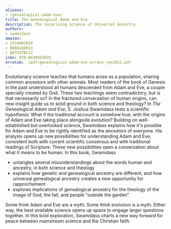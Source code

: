 ```yaml
---
aliases:
- /genealogical-adam-eve/
title: The Genealogical Adam and Eve
description: The Surprising Science of Universal Ancestry
authors:
- swamidass
amazon:
- 151400383X
- B08QJQ8KS3
- B07V4TBL5Z
isbn: 978-0830852635
erratum:  /pdf/genealogical-adam-eve-errata-jan2021.pdf
---
```

Evolutionary science teaches that humans arose as a population, sharing common ancestors with other animals. Most readers of the book of Genesis in the past understood all humans descended from Adam and Eve, a couple specially created by God. These two teachings seem contradictory, but is that necessarily so? In the fractured conversation of human origins, can new insight guide us to solid ground in both science and theology? In *The Genealogical Adam and Eve*, S. Joshua Swamidass tests a scientific hypothesis: What if the traditional account is somehow true, with the origins of Adam and Eve taking place alongside evolution? Building on well-established but overlooked science, Swamidass explains how it's possible for Adam and Eve to be rightly identified as the ancestors of everyone. His analysis opens up new possibilities for understanding Adam and Eve, consistent both with current scientific consensus and with traditional readings of Scripture. These new possibilities open a conversation about what it means to be human. In this book, Swamidass

- untangles several misunderstandings about the words human and ancestry, in both science and theology
- explains how genetic and genealogical ancestry are different, and how universal genealogical ancestry creates a new opportunity for rapprochement
- explores implications of genealogical ancestry for the theology of the image of God, the fall, and people "outside the garden"

Some think Adam and Eve are a myth. Some think evolution is a myth. Either way, the best available science opens up space to engage larger questions together. In this bold exploration, Swamidass charts a new way forward for peace between mainstream science and the Christian faith.
